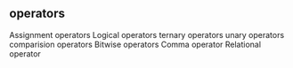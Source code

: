  ## operators
 Assignment operators
 Logical operators
 ternary operators
 unary operators
 comparision operators
 Bitwise operators 
 Comma operator
 Relational operator
